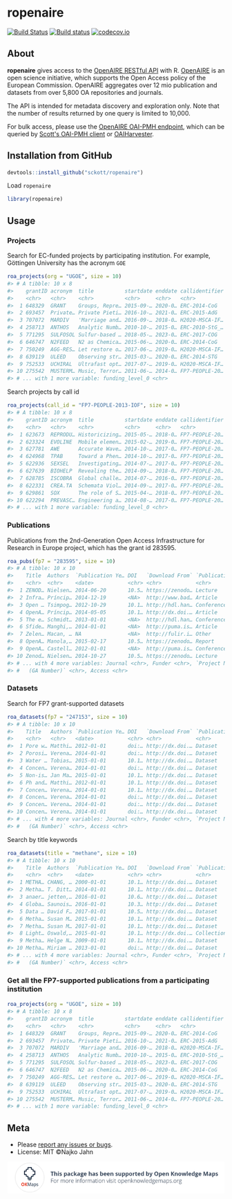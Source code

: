 

# ropenaire

[![Build Status](https://travis-ci.org/sckott/ropenaire.svg?branch=master)](https://travis-ci.org/sckott/ropenaire)
[![Build status](https://ci.appveyor.com/api/projects/status/github/sckott/ropenaire?branch=master)](https://ci.appveyor.com/project/sckott/ropenaire)
[![codecov.io](http://codecov.io/github/sckott/ropenaire/coverage.svg?branch=master)](http://codecov.io/github/sckott/ropenaire?branch=master)

## About

**ropenaire** gives access to the [OpenAIRE RESTful API](http://api.openaire.eu/) with R. [OpenAIRE](https://www.openaire.eu/) is an open science initiative, which supports the Open Access policy of the European Commission. OpenAIRE aggregates over 12 mio publication and datasets from over 5,800 OA repositories and journals.

The API is intended for metadata discovery and exploration only. Note that the number of results returned by one query is limited to 10,000.

For bulk access, please use the [OpenAIRE OAI-PMH endpoint](http://api.openaire.eu/#cha_oai_pmh), which can be queried by [Scott's OAI-PMH client](https://github.com/sckott/oai) or [OAIHarvester](https://cran.r-project.org/web/packages/OAIHarvester/index.html).

## Installation from GitHub


```r
devtools::install_github("sckott/ropenaire")
```

Load `ropenaire`


```r
library(ropenaire)
```

## Usage 

### Projects

Search for EC-funded projects by participating institution. For example, Göttingen University has the acronym `GOE`


```r
roa_projects(org = "UGOE", size = 10)
#> # A tibble: 10 x 8
#>    grantID acronym  title          startdate enddate callidentifier ecsc39
#>    <chr>   <chr>    <chr>          <chr>     <chr>   <chr>          <chr> 
#>  1 648329  GRANT    Groups, Repre… 2015-09-… 2020-0… ERC-2014-CoG   ""    
#>  2 693457  Private… Private Pieti… 2016-10-… 2021-0… ERC-2015-AdG   ""    
#>  3 707072  MARDIV   'Marriage and… 2016-09-… 2018-0… H2020-MSCA-IF… ""    
#>  4 258713  ANTHOS   Analytic Numb… 2010-10-… 2015-0… ERC-2010-StG_… false 
#>  5 771295  SULFOSOL Sulfur-based … 2018-05-… 2023-0… ERC-2017-COG   ""    
#>  6 646747  N2FEED   N2 as Chemica… 2015-06-… 2020-0… ERC-2014-CoG   ""    
#>  7 750249  AGG-RES… Let restore o… 2017-06-… 2019-0… H2020-MSCA-IF… ""    
#>  8 639119  ULEED    Observing str… 2015-03-… 2020-0… ERC-2014-STG   ""    
#>  9 752533  UCHIRAL  Ultrafast opt… 2017-07-… 2019-0… H2020-MSCA-IF… ""    
#> 10 275542  MUSTERM… Music, Terror… 2011-06-… 2014-0… FP7-PEOPLE-20… false 
#> # ... with 1 more variable: funding_level_0 <chr>
```

Search projects by call id


```r
roa_projects(call_id = "FP7-PEOPLE-2013-IOF", size = 10)
#> # A tibble: 10 x 8
#>    grantID acronym  title          startdate enddate callidentifier ecsc39
#>    <chr>   <chr>    <chr>          <chr>     <chr>   <chr>          <chr> 
#>  1 623673  REPRODU… Historicizing… 2015-05-… 2018-0… FP7-PEOPLE-20… false 
#>  2 623324  EVOLINE  Mobile elemen… 2015-02-… 2019-0… FP7-PEOPLE-20… false 
#>  3 627781  AWE      Accurate Wave… 2014-10-… 2017-0… FP7-PEOPLE-20… false 
#>  4 624968  TPAB     Toward a Phen… 2014-10-… 2017-0… FP7-PEOPLE-20… false 
#>  5 622936  SEXSEL   Investigating… 2014-07-… 2017-0… FP7-PEOPLE-20… false 
#>  6 627639  BIOHELP  Revealing the… 2014-09-… 2018-0… FP7-PEOPLE-20… false 
#>  7 628785  ISCOBRA  Global challe… 2014-07-… 2016-0… FP7-PEOPLE-20… false 
#>  8 622331  CREA.TA  Schemata Viol… 2014-09-… 2017-0… FP7-PEOPLE-20… false 
#>  9 629861  SOX      The role of S… 2015-04-… 2018-0… FP7-PEOPLE-20… false 
#> 10 622294  PREVASC… Engineering a… 2014-08-… 2017-0… FP7-PEOPLE-20… false 
#> # ... with 1 more variable: funding_level_0 <chr>
```


### Publications

Publications from the 2nd-Generation Open Access Infrastructure for Research in Europe project, which has the grant id 283595.


```r
roa_pubs(fp7 = "283595", size = 10)
#> # A tibble: 10 x 10
#>    Title  Authors  `Publication Ye… DOI   `Download From` `Publication ty…
#>    <chr>  <chr>    <date>           <chr> <chr>           <chr>           
#>  1 ZENOD… Nielsen… 2014-06-20       10.5… https://zenodo… Lecture         
#>  2 Infra… Príncip… 2014-12-19       <NA>  http://www.bad… Article         
#>  3 Open … Tsimpog… 2012-10-29       10.1… http://hdl.han… Conference obje…
#>  4 OpenA… Príncip… 2014-05-05       10.1… http://dx.doi.… Article         
#>  5 The e… Schmidt… 2013-01-01       <NA>  http://hdl.han… Conference obje…
#>  6 Sfide… Manghi,… 2014-01-01       <NA>  http://puma.is… Article         
#>  7 Zelen… Macan, … NA               <NA>  http://fulir.i… Other           
#>  8 OpenA… Manola,… 2015-02-17       10.5… https://zenodo… Report          
#>  9 OpenA… Castell… 2012-01-01       <NA>  http://puma.is… Conference obje…
#> 10 Zenod… Nielsen… 2014-10-27       10.5… https://zenodo… Lecture         
#> # ... with 4 more variables: Journal <chr>, Funder <chr>, `Project Name
#> #   (GA Number)` <chr>, Access <chr>
```

### Datasets

Search for FP7 grant-supported datasets


```r
roa_datasets(fp7 = "247153", size = 10)
#> # A tibble: 10 x 10
#>    Title   Authors `Publication Ye… DOI   `Download From` `Publication ty…
#>    <chr>   <chr>   <date>           <chr> <chr>           <chr>           
#>  1 Pore w… Matthi… 2012-01-01       doi:… http://dx.doi.… Dataset         
#>  2 Porosi… Verena… 2014-01-01       doi:… http://dx.doi.… Dataset         
#>  3 Water … Tobias… 2015-01-01       10.1… http://dx.doi.… Dataset         
#>  4 Concen… Verena… 2014-01-01       doi:… http://dx.doi.… Dataset         
#>  5 Non-is… Jan Ma… 2015-01-01       10.1… http://dx.doi.… Dataset         
#>  6 Ph and… Matthi… 2012-01-01       10.1… http://dx.doi.… Dataset         
#>  7 Concen… Verena… 2014-01-01       10.1… http://dx.doi.… Dataset         
#>  8 Concen… Verena… 2014-01-01       doi:… http://dx.doi.… Dataset         
#>  9 Concen… Verena… 2014-01-01       doi:… http://dx.doi.… Dataset         
#> 10 Concen… Verena… 2014-01-01       doi:… http://dx.doi.… Dataset         
#> # ... with 4 more variables: Journal <chr>, Funder <chr>, `Project Name
#> #   (GA Number)` <chr>, Access <chr>
```

Search by title keywords


```r
roa_datasets(title = "methane", size = 10)
#> # A tibble: 10 x 10
#>    Title  Authors  `Publication Ye… DOI   `Download From` `Publication ty…
#>    <chr>  <chr>    <date>           <chr> <chr>           <chr>           
#>  1 METHA… CHANG, … 2000-01-01       10.1… http://dx.doi.… Dataset         
#>  2 Metha… T. Ditt… 2014-01-01       10.1… http://dx.doi.… Dataset         
#>  3 anaer… jetten,… 2016-01-01       10.6… http://dx.doi.… Dataset         
#>  4 Globa… Saunois… 2016-01-01       10.3… http://dx.doi.… Dataset         
#>  5 Data … David F… 2017-01-01       10.5… http://dx.doi.… Dataset         
#>  6 Metha… Susan M… 2015-01-01       10.1… http://dx.doi.… Dataset         
#>  7 Metha… Susan M… 2017-01-01       10.1… http://dx.doi.… Dataset         
#>  8 Light… Oswald,… 2015-01-01       10.1… http://dx.doi.… Collection      
#>  9 Metha… Helge N… 2009-01-01       10.1… http://dx.doi.… Dataset         
#> 10 Metha… Miriam … 2013-01-01       doi:… http://dx.doi.… Dataset         
#> # ... with 4 more variables: Journal <chr>, Funder <chr>, `Project Name
#> #   (GA Number)` <chr>, Access <chr>
```

### Get all the FP7-supported publications from a participating institution 


```r
roa_projects(org = "UGOE", size = 10)
#> # A tibble: 10 x 8
#>    grantID acronym  title          startdate enddate callidentifier ecsc39
#>    <chr>   <chr>    <chr>          <chr>     <chr>   <chr>          <chr> 
#>  1 648329  GRANT    Groups, Repre… 2015-09-… 2020-0… ERC-2014-CoG   ""    
#>  2 693457  Private… Private Pieti… 2016-10-… 2021-0… ERC-2015-AdG   ""    
#>  3 707072  MARDIV   'Marriage and… 2016-09-… 2018-0… H2020-MSCA-IF… ""    
#>  4 258713  ANTHOS   Analytic Numb… 2010-10-… 2015-0… ERC-2010-StG_… false 
#>  5 771295  SULFOSOL Sulfur-based … 2018-05-… 2023-0… ERC-2017-COG   ""    
#>  6 646747  N2FEED   N2 as Chemica… 2015-06-… 2020-0… ERC-2014-CoG   ""    
#>  7 750249  AGG-RES… Let restore o… 2017-06-… 2019-0… H2020-MSCA-IF… ""    
#>  8 639119  ULEED    Observing str… 2015-03-… 2020-0… ERC-2014-STG   ""    
#>  9 752533  UCHIRAL  Ultrafast opt… 2017-07-… 2019-0… H2020-MSCA-IF… ""    
#> 10 275542  MUSTERM… Music, Terror… 2011-06-… 2014-0… FP7-PEOPLE-20… false 
#> # ... with 1 more variable: funding_level_0 <chr>
```

## Meta

* Please [report any issues or bugs](https://github.com/njahn82/ropenaire/issues).
* License: MIT ©Najko Jahn

[![okmaps_footer](tools/github-banner-okmaps-contribution.png)](https://openknowledgemaps.org/)
